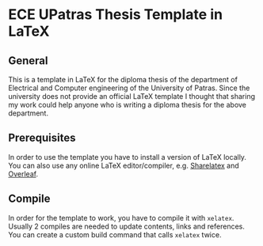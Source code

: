 # ECE UPatras Thesis Template in LaTeX

## General
This is a template in LaTeX for the diploma thesis of the department of Electrical and Computer engineering of the University of Patras. Since the university does not provide an official LaTeX template I thought that sharing my work could help anyone who is writing a diploma thesis for the above department.

## Prerequisites
In order to use the template you have to install a version of LaTeX locally. You can also use any online LaTeX editor/compiler, e.g. [Sharelatex](http://sharelatex.com) and [Overleaf](http;//overleaf.com).

## Compile
In order for the template to work, you have to compile it with `xelatex`. Usually 2 compiles are needed to update contents, links and references. You can create a custom build command that calls `xelatex` twice.